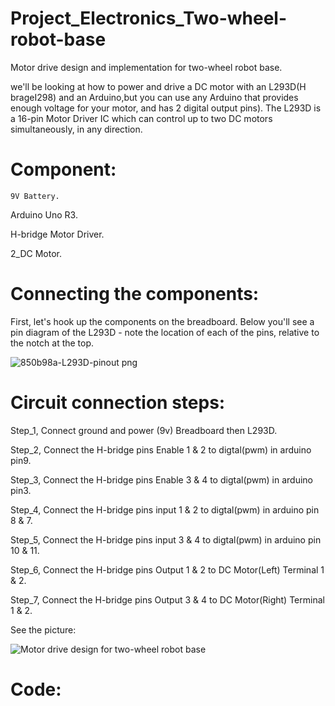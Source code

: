 # Project_Electronics_Two-wheel-robot-base

Motor drive design and implementation for two-wheel robot base.

we'll be looking at how to power and drive a DC motor with an L293D(H brageI298) and an Arduino,but you can use any Arduino that provides enough voltage for your motor, and has 2 digital output pins). The L293D is a 16-pin Motor Driver IC which can control up to two DC motors simultaneously, in any direction.


#  Component:

	9V Battery.
  
  Arduino Uno R3.
  
  H-bridge Motor Driver.

  2_DC Motor.

#  Connecting the components:

First, let's hook up the components on the breadboard. Below you'll see a pin diagram of the L293D - note the location of each of the pins, relative to the notch at the top.

![850b98a-L293D-pinout png](https://user-images.githubusercontent.com/56201060/123436668-85898800-d5d7-11eb-9f99-f65d55a2c375.jpeg)

#  Circuit connection steps:


Step_1, Connect ground and power (9v) Breadboard then L293D.

Step_2, Connect the H-bridge pins Enable 1 & 2 to digtal(pwm) in arduino pin9.

Step_3, Connect the H-bridge pins Enable 3 & 4 to digtal(pwm) in arduino pin3.

Step_4, Connect the H-bridge pins input 1 & 2 to digtal(pwm) in arduino pin 8 & 7.

Step_5, Connect the H-bridge pins input 3 & 4 to digtal(pwm) in arduino pin 10 & 11.

Step_6, Connect the H-bridge pins Output 1 & 2 to DC Motor(Left)  Terminal 1 & 2.

Step_7, Connect the H-bridge pins Output 3 & 4 to DC Motor(Right)  Terminal 1 & 2.

See the picture:

![Motor drive design  for two-wheel robot base](https://user-images.githubusercontent.com/56201060/123438642-976c2a80-d5d9-11eb-8513-8ec4c540c68b.png)


# Code:




